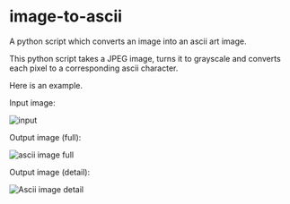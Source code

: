 # image-to-ascii
A python script which converts an image into an ascii art image.

This python script takes a JPEG image, turns it to grayscale and converts each pixel to a corresponding ascii character.

Here is an example.

Input image:

![input](https://user-images.githubusercontent.com/88751402/147620759-c220a8dd-8ac9-464a-b815-44f27fc02e95.jpg)

Output image (full):

![ascii image full](https://user-images.githubusercontent.com/88751402/147620877-0fbfc7e5-60a9-4036-9e87-3ede391c010b.png)

Output image (detail):

![Ascii image detail](https://user-images.githubusercontent.com/88751402/147620975-3f7e2431-d5e4-4e6b-a4c5-9d285a1dd2f8.png)
